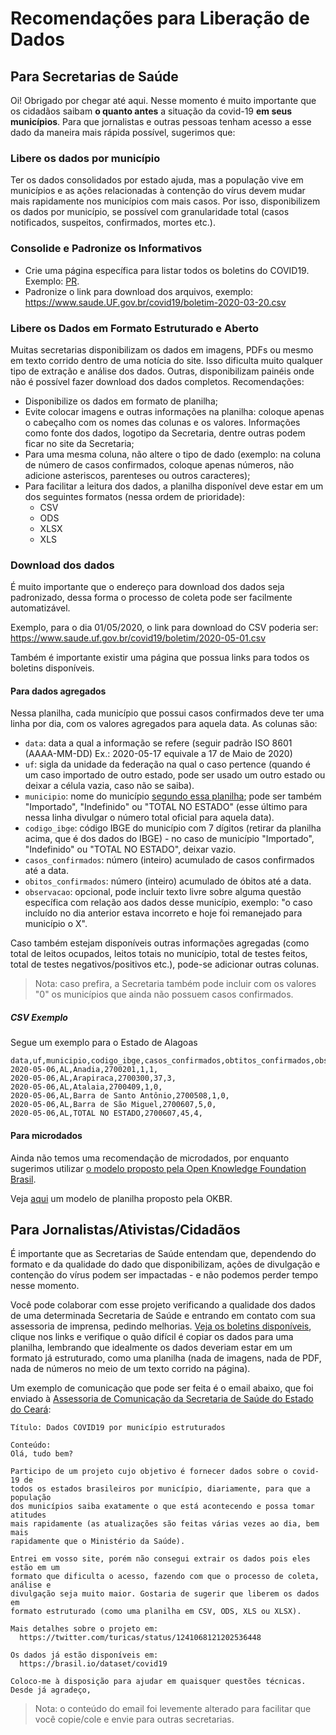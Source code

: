 # Recomendações para Liberação de Dados


## Para Secretarias de Saúde

Oi! Obrigado por chegar até aqui. Nesse momento é muito importante que os
cidadãos saibam **o quanto antes** a situação da covid-19 **em seus
municípios**. Para que jornalistas e outras pessoas tenham acesso a esse dado
da maneira mais rápida possível, sugerimos que:

### Libere os dados por município

Ter os dados consolidados por estado ajuda, mas a população vive em municípios
e as ações relacionadas à contenção do vírus devem mudar mais rapidamente nos
municípios com mais casos. Por isso, disponibilizem os dados por município, se
possível com granularidade total (casos notificados, suspeitos, confirmados,
mortes etc.).


### Consolide e Padronize os Informativos

- Crie uma página específica para listar todos os boletins do COVID19. Exemplo:
  [PR](http://www.saude.pr.gov.br/modules/conteudo/conteudo.php?conteudo=3507).
- Padronize o link para download dos arquivos, exemplo:
  https://www.saude.UF.gov.br/covid19/boletim-2020-03-20.csv


### Libere os Dados em Formato Estruturado e Aberto

Muitas secretarias disponibilizam os dados em imagens, PDFs ou mesmo em texto
corrido dentro de uma notícia do site. Isso dificulta muito qualquer tipo de
extração e análise dos dados. Outras, disponibilizam painéis onde não é possível
fazer download dos dados completos. Recomendações:

- Disponibilize os dados em formato de planilha;
- Evite colocar imagens e outras informações na planilha: coloque apenas o
  cabeçalho com os nomes das colunas e os valores. Informações como fonte dos
  dados, logotipo da Secretaria, dentre outras podem ficar no site da
  Secretaria;
- Para uma mesma coluna, não altere o tipo de dado (exemplo: na coluna de
  número de casos confirmados, coloque apenas números, não adicione asteriscos,
  parenteses ou outros caracteres);
- Para facilitar a leitura dos dados, a planilha disponível deve estar em um
  dos seguintes formatos (nessa ordem de prioridade):
  - CSV
  - ODS
  - XLSX
  - XLS

### Download dos dados

É muito importante que o endereço para download dos dados seja padronizado,
dessa forma o processo de coleta pode ser facilmente automatizável.

Exemplo, para o dia 01/05/2020, o link para download do CSV poderia ser:
https://www.saude.uf.gov.br/covid19/boletim/2020-05-01.csv

Também é importante existir uma página que possua links para todos os boletins
disponíveis.


#### Para dados agregados

Nessa planilha, cada município que possui casos confirmados deve ter uma linha
por dia, com os valores agregados para aquela data. As colunas são:

- `data`: data a qual a informação se refere (seguir padrão ISO 8601 (AAAA-MM-DD)
  Ex.: 2020-05-17 equivale a 17 de Maio de 2020)
- `uf`: sigla da unidade da federação na qual o caso pertence (quando é um caso
  importado de outro estado, pode ser usado um outro estado ou deixar a célula
  vazia, caso não se saiba).
- `municipio`: nome do município [segundo essa
  planilha](https://raw.githubusercontent.com/turicas/covid19-br/master/data/populacao-estimada-2019.csv);
  pode ser também "Importado", "Indefinido" ou "TOTAL NO ESTADO" (esse último
  para nessa linha divulgar o número total oficial para aquela data).
- `codigo_ibge`: código IBGE do município com 7 dígitos (retirar da planilha
  acima, que é dos dados do IBGE) - no caso de município "Importado",
  "Indefinido" ou "TOTAL NO ESTADO", deixar vazio.
- `casos_confirmados`: número (inteiro) acumulado de casos confirmados até a
  data.
- `obitos_confirmados`: número (inteiro) acumulado de óbitos até a data.
- `observacao`: opcional, pode incluir texto livre sobre alguma questão
  específica com relação aos dados desse município, exemplo: "o caso incluído
  no dia anterior estava incorreto e hoje foi remanejado para município o X".

Caso também estejam disponíveis outras informações agregadas (como total de
leitos ocupados, leitos totais no município, total de testes feitos, total de
testes negativos/positivos etc.), pode-se adicionar outras colunas.

> Nota: caso prefira, a Secretaria também pode incluir com os valores "0" os
> municípios que ainda não possuem casos confirmados.

##### CSV Exemplo

Segue um exemplo para o Estado de Alagoas

```csv
data,uf,municipio,codigo_ibge,casos_confirmados,obtitos_confirmados,observacao
2020-05-06,AL,Anadia,2700201,1,1,
2020-05-06,AL,Arapiraca,2700300,37,3,
2020-05-06,AL,Atalaia,2700409,1,0,
2020-05-06,AL,Barra de Santo Antônio,2700508,1,0,
2020-05-06,AL,Barra de São Miguel,2700607,5,0,
2020-05-06,AL,TOTAL NO ESTADO,2700607,45,4,
```

#### Para microdados

Ainda não temos uma recomendação de microdados, por enquanto sugerimos utilizar [o modelo proposto pela Open
Knowledge Foundation
Brasil](https://transparenciacovid19.ok.org.br/files/Toolkit_1_microdados_basicos.pdf).

Veja [aqui](https://docs.google.com/spreadsheets/d/1mgZe2GjKz_7zH5w4cEVfTh4LfvqDlUs3lxFSD6NJFjw/edit) 
um modelo de planilha proposto pela OKBR.


## Para Jornalistas/Ativistas/Cidadãos

É importante que as Secretarias de Saúde entendam que, dependendo do formato e
da qualidade do dado que disponibilizam, ações de divulgação e contenção do
vírus podem ser impactadas - e não podemos perder tempo nesse momento.

Você pode colaborar com esse projeto verificando a qualidade dos dados de uma
determinada Secretaria de Saúde e entrando em contato com sua assessoria de
imprensa, pedindo melhorias. [Veja os boletins
disponíveis](https://brasil.io/dataset/covid19/boletim), clique nos
links e verifique o quão difícil é copiar os dados para uma planilha, lembrando
que idealmente os dados deveriam estar em um formato já estruturado, como uma
planilha (nada de imagens, nada de PDF, nada de números no meio de um texto
corrido na página).

Um exemplo de comunicação que pode ser feita é o email abaixo, que foi enviado
à [Assessoria de Comunicação da Secretaria de Saúde do Estado do
Ceará](https://www.saude.ce.gov.br/institucional/assessoria-de-imprensa/):

```text
Título: Dados COVID19 por município estruturados

Conteúdo:
Olá, tudo bem?

Participo de um projeto cujo objetivo é fornecer dados sobre o covid-19 de
todos os estados brasileiros por município, diariamente, para que a população
dos municípios saiba exatamente o que está acontecendo e possa tomar atitudes
mais rapidamente (as atualizações são feitas várias vezes ao dia, bem mais
rapidamente que o Ministério da Saúde).

Entrei em vosso site, porém não consegui extrair os dados pois eles estão em um
formato que dificulta o acesso, fazendo com que o processo de coleta, análise e
divulgação seja muito maior. Gostaria de sugerir que liberem os dados em
formato estruturado (como uma planilha em CSV, ODS, XLS ou XLSX).

Mais detalhes sobre o projeto em:
  https://twitter.com/turicas/status/1241068121202536448

Os dados já estão disponíveis em:
  https://brasil.io/dataset/covid19

Coloco-me à disposição para ajudar em quaisquer questões técnicas.
Desde já agradeço,
```

> Nota: o conteúdo do email foi levemente alterado para facilitar que você
> copie/cole e envie para outras secretarias.
